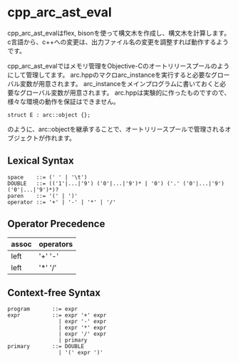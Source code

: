 # cpp\_arc\_ast\_eval

cpp\_arc\_ast\_evalはflex, bisonを使って構文木を作成し、構文木を計算します。
c言語から、c++への変更は、出力ファイル名の変更を調整すれば動作するようです。

cpp\_arc\_ast\_evalではメモリ管理をObjective-Cのオートリリースプールのようにして管理してます。
arc.hppのマクロarc_instanceを実行すると必要なグローバル変数が用意されます。
arc_instanceをメインプログラムに書いておくと必要なグローバル変数が用意されます。
arc.hppは実験的に作ったものですので、様々な環境の動作を保証はできません。

```
struct E : arc::object {};
```

のように、arc::objectを継承することで、オートリリースプールで管理されるオブジェクトが作れます。


## Lexical Syntax

```
space    ::= (' ' | '\t')
DOUBLE   ::= (('1'|...|'9') ('0'|...|'9')* | '0') ('.' ('0'|...|'9') ('0'|...|'9')*)?
paren    ::= '(' | ')'
operator ::= '+' | '-' | '*' | '/'
```

## Operator Precedence

assoc | operators
----- | ---------
left  | '+' '-'
left  | '*' '/'

## Context-free Syntax

```
program       ::= expr
expr          ::= expr '+' expr
                | expr '-' expr
                | expr '*' expr
                | expr '/' expr
                | primary
primary       ::= DOUBLE
                | '(' expr ')'
```
